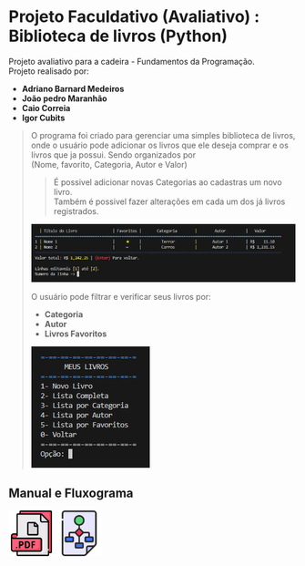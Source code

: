 # Projeto Faculdativo (Avaliativo) : Biblioteca de livros (Python)
Projeto avaliativo para a cadeira - Fundamentos da Programação.    
Projeto realisado por:    
+ **Adriano Barnard Medeiros**    
+ **João pedro Maranhão**    
+ **Caio Correia**    
+ **Igor Cubits**

> O programa foi criado para gerenciar uma simples biblioteca de livros,
> onde o usuário pode adicionar os livros que ele deseja comprar e os livros que ja possui. 
> Sendo organizados por    
> (Nome, favorito, Categoria, Autor e Valor)
>> É possivel adicionar novas Categorias ao cadastras um novo livro.    
>> Também é possivel fazer alterações em cada um dos já livros registrados.
>
> ![Tabela_De_Livros](./Arquivos/Imagens/Tabela.png)
>
> O usuário pode filtrar e verificar seus livros por:    
> + **Categoria**
> + **Autor**
> + **Livros Favoritos**
>
>![Tabela_De_Livros](./Arquivos/Imagens/Menu.png)
>
##  Manual e Fluxograma 
[<img src="./Arquivos/Imagens/pdf_icone.png" width="80">](./Arquivos/Manual/Manual_da_Biblioteca.pdf)
[<img src="./Arquivos/Imagens/Fluxograma.png" width="80">](./Arquivos/Manual/Fluxograma.pdf)
